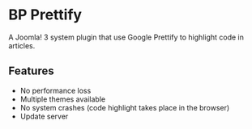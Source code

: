 # BP Prettify
A Joomla! 3 system plugin that use Google Prettify to highlight code in articles.

## Features
- No performance loss
- Multiple themes available
- No system crashes (code highlight takes place in the browser)
- Update server
